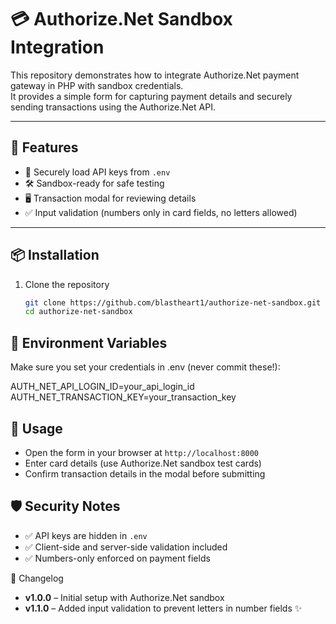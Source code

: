 # 💳 Authorize.Net Sandbox Integration

This repository demonstrates how to integrate Authorize.Net payment gateway in PHP with sandbox credentials.  
It provides a simple form for capturing payment details and securely sending transactions using the Authorize.Net API.

---

## 🚀 Features
- 🔐 Securely load API keys from `.env`
- 🛠️ Sandbox-ready for safe testing
- 🖥️ Transaction modal for reviewing details
- ✅ Input validation (numbers only in card fields, no letters allowed)

---

## 📦 Installation
1. Clone the repository  
   ```bash
   git clone https://github.com/blastheart1/authorize-net-sandbox.git
   cd authorize-net-sandbox

## 🔑 Environment Variables

Make sure you set your credentials in .env (never commit these!):

AUTH_NET_API_LOGIN_ID=your_api_login_id
AUTH_NET_TRANSACTION_KEY=your_transaction_key

## 📝 Usage

- Open the form in your browser at `http://localhost:8000`  
- Enter card details (use Authorize.Net sandbox test cards)  
- Confirm transaction details in the modal before submitting 

## 🛡️ Security Notes

- ✅ API keys are hidden in `.env`  
- ✅ Client-side and server-side validation included  
- ✅ Numbers-only enforced on payment fields

📜 Changelog

- **v1.0.0** – Initial setup with Authorize.Net sandbox  
- **v1.1.0** – Added input validation to prevent letters in number fields ✨  
